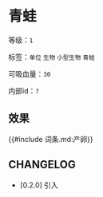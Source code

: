 # 青蛙

等级：`1`

标签：`单位` `生物` `小型生物` `青蛙`

可吸血量：`30`

内部id：`?`

## 效果

{{#include 词条.md:产卵}}

## CHANGELOG

- [0.2.0] 引入
